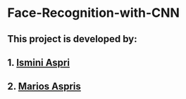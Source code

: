 # Face-Recognition-with-CNN

## This project is developed by:
## 1. [Ismini Aspri](https://www.linkedin.com/in/isminiaspri/)
## 2. [Marios Aspris](https://www.linkedin.com/in/mariosaspris/)